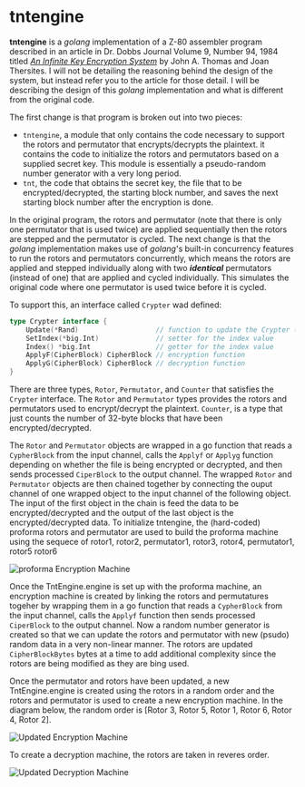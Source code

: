
# tntengine

**tntengine** is a *golang* implementation of a Z-80 assembler program described in an article in Dr. Dobbs Journal Volume 9, Number 94, 1984 titled [*An Infinite Key Encryption System*](https://archive.org/details/1984-08-dr-dobbs-journal/page/44/mode/2up) by John A. Thomas and Joan Thersites.  I will not be detailing the reasoning behind the design of the system, but instead refer you to the article for those detail.  I will be describing the design of this *golang* implementation and what is different from the original code.

The first change is that program is broken out into two pieces:

* `tntengine`, a module that only contains the code necessary to support the rotors and permutator that encrypts/decrypts the plaintext.  it contains the code to initialize the rotors and permutators based on a supplied secret key.  This module is essentially a pseudo-random number generator with a very long period.
* `tnt`, the code that obtains the secret key, the file that to be encrypted/decrypted, the starting block number, and saves the next starting block number after the encryption is done.

In the original program, the rotors and permutator (note that there is only one permutator that is used twice) are applied sequentially then the rotors are stepped and the permutator is cycled.  The next change is that the *golang* implementation makes use of *golang*'s built-in concurrency features to run the rotors and permutators concurrently, which means the rotors are applied and stepped individually along with two _**identical**_ permutators (instead of one) that are applied and cycled individually.  This simulates the original code where one permutator is used twice before it is cycled.

To support this, an interface called `Crypter` wad defined:
```go
type Crypter interface {
	Update(*Rand)                   // function to update the Crypter (rotor or permutator)
	SetIndex(*big.Int)              // setter for the index value
	Index() *big.Int                // getter for the index value
	ApplyF(CipherBlock) CipherBlock // encryption function
	ApplyG(CipherBlock) CipherBlock // decryption function
}
````
There are three types, `Rotor`, `Permutator`, and `Counter` that satisfies the `Crypter` interface.  The `Rotor` and `Permutator` types provides the rotors and permutators used to encrypt/decrypt the plaintext.  `Counter`, is a type that just counts the number of 32-byte blocks that have been encrypted/decrypted.

The `Rotor` and `Permutator` objects are wrapped in a go function that reads a `CypherBlock` from the input channel, calls the `Applyf` or `Applyg` function depending on whether the file is being encrypted or decrypted, and then sends processed `CiperBlock` to the output channel.  The wrapped `Rotor` and `Permutator` objects are then chained together by connecting the ouput channel of one wrapped object to the input channel of the following object.  The input of the first object in the chain is feed the data to be encrypted/decrypted and the output of the last object is the encrypted/decrypted data.
To initialize tntengine, the (hard-coded) proforma rotors and permutator are used to build the proforma machine using the sequece of rotor1, rotor2, permutator1, rotor3, rotor4, permutator1, rotor5 rotor6

![proforma Encryption Machine][def]

Once the TntEngine.engine is set up with the proforma machine, an encryption machine is created by linking the rotors and permutatures togeher by wrapping them in a go function that reads a `CypherBlock` from the input channel, calls the `Applyf` function then sends processed `CiperBlock` to the output channel.  Now a random number generator is created so that we can update the rotors and permutator with new (psudo) random data in a very non-linear manner.  The rotors are updated `CipherBlockBytes` bytes at a time to add additional complexity since the rotors are being modified as they are bing used.

Once the permutator and rotors have been updated, a new TntEngine.engine is created using the rotors in a random order and the rotors and permutator is used to create a new encryption machine.  In the diagram below, the random order is [Rotor 3, Rotor 5, Rotor 1, Rotor 6, Rotor 4, Rotor 2].

![Updated Encryption Machine][def2]

To create a decryption machine, the rotors are taken in reveres order.

![Updated Decryption Machine][def3]

[def]: assets/images/proformaEncryption.png
[def2]: assets/images/updatedEncryption.png
[def3]: assets/images/updatedDecryption.png